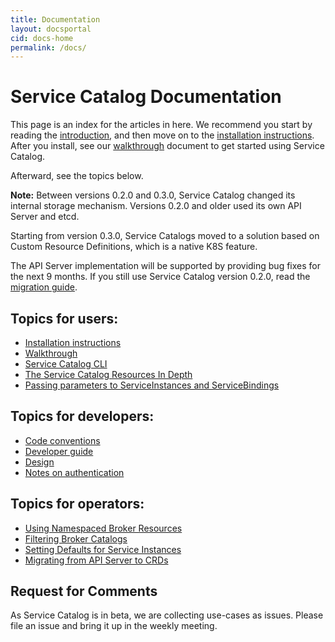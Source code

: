 ```yaml
---
title: Documentation
layout: docsportal
cid: docs-home
permalink: /docs/
---
```


# Service Catalog Documentation

This page is an index for the articles in here. We recommend you start by reading the 
[introduction](./concepts/index.md#introduction), and then move on to the 
[installation instructions](./install.md). After you install, see our
[walkthrough](./walkthrough.md) document to get started using Service Catalog.

Afterward, see the topics below.

**Note:** Between versions 0.2.0 and 0.3.0, Service Catalog changed its internal storage mechanism.
Versions 0.2.0 and older used its own API Server and etcd. 

Starting from version 0.3.0, Service Catalogs moved to a solution based on Custom Resource Definitions, which is a native K8S feature.

The API Server implementation will be supported by providing bug fixes for the next 9 months.
If you still use Service Catalog version 0.2.0, read the [migration guide](./migration-apiserver-to-crds.md).

## Topics for users:

- [Installation instructions](install.md)
- [Walkthrough](walkthrough.md)
- [Service Catalog CLI](cli.md)
- [The Service Catalog Resources In Depth](./resources.md)
- [Passing parameters to ServiceInstances and ServiceBindings](parameters.md)

## Topics for developers:

- [Code conventions](./code-standards.md)
- [Developer guide](./devguide.md)
- [Design](./design.md)
- [Notes on authentication](./auth.md)

## Topics for operators:

- [Using Namespaced Broker Resources](./namespaced-broker-resources.md)
- [Filtering Broker Catalogs](./catalog-restrictions.md)
- [Setting Defaults for Service Instances](./service-plan-defaults.md)
- [Migrating from API Server to CRDs](./migration-apiserver-to-crds.md)

## Request for Comments

As Service Catalog is in beta, we are collecting use-cases as issues.
Please file an issue and bring it up in the weekly meeting.
